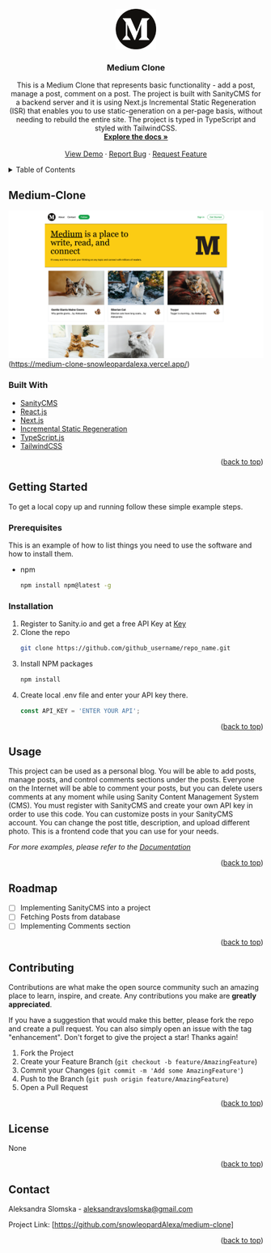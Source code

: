 <div id="top"></div>
<!-- PROJECT SHIELDS -->

<!-- PROJECT LOGO -->
<br />
<div align="center">
  <a href="https://github.com/snowleopardAlexa/medium-clone">
    <img src="/public/medium.png" alt="Logo" width="80" height="80">
  </a>

<h3 align="center">Medium Clone</h3>

  <p align="center">
    This is a Medium Clone that represents basic functionality - add a post, manage a post, comment on a post. The project is built with SanityCMS for a backend server and it is using Next.js Incremental Static Regeneration (ISR) that enables you to use static-generation on a per-page basis, without needing to rebuild the entire site. The project is typed in TypeScript and styled with TailwindCSS. 
    <br />
    <a href="https://github.com/snowleopardAlexa/medium-clone"><strong>Explore the docs »</strong></a>
    <br />
    <br />
    <a href="https://medium-clone-snowleopardalexa.vercel.app/">View Demo</a>
    ·
    <a href="https://github.com/github_snowleopardAlexa/medium-clone/issues">Report Bug</a>
    ·
    <a href="https://github.com/github_snowleopardAlexa/medium-clone/issues">Request Feature</a>
  </p>
</div>



<!-- TABLE OF CONTENTS -->
<details>
  <summary>Table of Contents</summary>
  <ol>
    <li>
      <a href="#about-the-project">About The Project</a>
      <ul>
        <li><a href="#built-with">Built With</a></li>
      </ul>
    </li>
    <li>
      <a href="#getting-started">Getting Started</a>
      <ul>
        <li><a href="#prerequisites">Prerequisites</a></li>
        <li><a href="#installation">Installation</a></li>
      </ul>
    </li>
    <li><a href="#usage">Usage</a></li>
    <li><a href="#roadmap">Roadmap</a></li>
    <li><a href="#contributing">Contributing</a></li>
    <li><a href="#license">License</a></li>
    <li><a href="#contact">Contact</a></li>
    <li><a href="#acknowledgments">Acknowledgments</a></li>
  </ol>
</details>


<!-- ABOUT THE PROJECT -->
## Medium-Clone

![Alt text](/public/medium-clone.png?raw=true "Medium Clone")(https://medium-clone-snowleopardalexa.vercel.app/)

### Built With

* [SanityCMS](https://www.sanity.io/)
* [React.js](https://reactjs.org/)
* [Next.js](https://nextjs.org/)
* [Incremental Static Regeneration](https://nextjs.org/docs/basic-features/data-fetching/incremental-static-regeneration)
* [TypeScript.js](https://jquery.com)
* [TailwindCSS](https://jquery.com)


<p align="right">(<a href="#top">back to top</a>)</p>


<!-- GETTING STARTED -->
## Getting Started

To get a local copy up and running follow these simple example steps.

### Prerequisites

This is an example of how to list things you need to use the software and how to install them.
* npm
  ```sh
  npm install npm@latest -g
  ```

### Installation

1. Register to Sanity.io and get a free API Key at [Key](https://www.sanity.io/)
2. Clone the repo
   ```sh
   git clone https://github.com/github_username/repo_name.git
   ```
3. Install NPM packages
   ```sh
   npm install
   ```
4. Create local .env file and enter your API key there.
   ```js
   const API_KEY = 'ENTER YOUR API';
   ```

<p align="right">(<a href="#top">back to top</a>)</p>



<!-- USAGE EXAMPLES -->
## Usage

This project can be used as a personal blog. You will be able to add posts, manage posts, and control comments sections under the posts. Everyone on the Internet will be able to comment your posts, but you can delete users comments at any moment while using Sanity Content Management System (CMS). You must register with SanityCMS and create your own API key in order to use this code. You can customize posts in your SanityCMS account. You can change the post title, description, and upload different photo. This is a frontend code that you can use for your needs. 

_For more examples, please refer to the [Documentation](https://www.sanity.io/docs/getting-started)_

<p align="right">(<a href="#top">back to top</a>)</p>


<!-- ROADMAP -->
## Roadmap

- [ ] Implementing SanityCMS into a project
- [ ] Fetching Posts from database
- [ ] Implementing Comments section 

<p align="right">(<a href="#top">back to top</a>)</p>


<!-- CONTRIBUTING -->
## Contributing

Contributions are what make the open source community such an amazing place to learn, inspire, and create. Any contributions you make are **greatly appreciated**.

If you have a suggestion that would make this better, please fork the repo and create a pull request. You can also simply open an issue with the tag "enhancement".
Don't forget to give the project a star! Thanks again!

1. Fork the Project
2. Create your Feature Branch (`git checkout -b feature/AmazingFeature`)
3. Commit your Changes (`git commit -m 'Add some AmazingFeature'`)
4. Push to the Branch (`git push origin feature/AmazingFeature`)
5. Open a Pull Request

<p align="right">(<a href="#top">back to top</a>)</p>


<!-- LICENSE -->
## License

None

<p align="right">(<a href="#top">back to top</a>)</p>


<!-- CONTACT -->
## Contact

Aleksandra Slomska - aleksandravslomska@gmail.com

Project Link: [https://github.com/snowleopardAlexa/medium-clone]

<p align="right">(<a href="#top">back to top</a>)</p>



<!-- MARKDOWN LINKS & IMAGES -->
<!-- https://www.markdownguide.org/basic-syntax/#reference-style-links -->
[contributors-shield]: https://img.shields.io/github/contributors/snowleopardAlexa/medium-clone.svg?style=for-the-badge
[contributors-url]: https://github.com/github_username/repo_name/graphs/contributors
[forks-shield]: https://img.shields.io/github/forks/github_username/repo_name.svg?style=for-the-badge
[forks-url]: https://github.com/github_username/repo_name/network/members
[stars-shield]: https://img.shields.io/github/stars/github_username/repo_name.svg?style=for-the-badge
[stars-url]: https://github.com/github_username/repo_name/stargazers
[issues-shield]: https://img.shields.io/github/issues/github_username/repo_name.svg?style=for-the-badge
[issues-url]: https://github.com/github_username/repo_name/issues
[license-shield]: https://img.shields.io/github/license/github_username/repo_name.svg?style=for-the-badge
[license-url]: https://github.com/github_username/repo_name/blob/master/LICENSE.txt
[linkedin-shield]: https://img.shields.io/badge/-LinkedIn-black.svg?style=for-the-badge&logo=linkedin&colorB=555
[linkedin-url]: https://linkedin.com/in/linkedin_username
[product-screenshot]: images/screenshot.png


